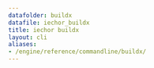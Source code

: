 ```yaml
---
datafolder: buildx
datafile: iechor_buildx
title: iechor buildx
layout: cli
aliases:
- /engine/reference/commandline/buildx/
---
```


<!--
This page is automatically generated from iEchor's source code. If you want to
suggest a change to the text that appears here, open a ticket or pull request
in the source repository on GitHub:

https://github.com/iechor/buildx
-->
